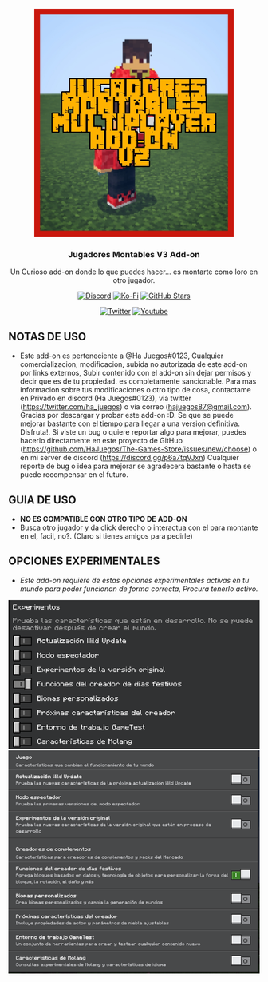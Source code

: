 <p align="center">
  <img src="https://github.com/HaJuegos/The-Games-Store/blob/main/.github/icon_template/jugadoresm.jpg" alt="banner" width=400>
  <h3 align="center">Jugadores Montables V3 Add-on</h3>
  
 <p align="center">
Un Curioso add-on donde lo que puedes hacer... es montarte como loro en otro jugador.</p>
</p>

<p align="center">
  <a href="https://discord.gg/p6a7tqVJxn"><img src="https://img.shields.io/discord/782053401281429504?style=plastic&color=red&logo=discord&label=Server%20de%20Discord" alt="Discord "/></a>
  <a href="https://ko-fi.com/hajuegos0710"><img src="https://img.shields.io/npm/v/express?url=https://ko-fi.com/hajuegos0710&style=plastic&logo=kofi&label=Pagina%20De%20Donaciones&color=inactive" alt="Ko-Fi "/></a>
  <a href="https://github.com/HaJuegos/The-Games-Store"><img src="https://img.shields.io/github/stars/HaJuegos/The-Games-Store?label=Total%20de%20Estrellas&style=plastic&logo=github&color=blueviolet" alt="GitHub Stars "/></a>
</p>
<p align="center">
  <a href="https://twitter.com/ha_juegos?s=09"><img src="https://img.shields.io/twitter/follow/ha_juegos?style=plastic&color=success&logo=twitter&label=Seguidores" alt="Twitter "/></a>
  <a href="https://www.youtube.com/watch?v=SWd6QM0TTJo"><img src="https://img.shields.io/youtube/views/SWd6QM0TTJo?style=plastic&logo=youtube&color=red&label=Vistas%20Del%20Tutorial" alt="Youtube "/></a>
</p>

## NOTAS DE USO

- Este add-on es perteneciente a @Ha Juegos#0123, Cualquier comercializacion, modificacion, subida no autorizada de este add-on por links externos, Subir contenido con el add-on sin dejar permisos y decir que es de tu propiedad. es completamente sancionable. Para mas informacion sobre tus modificaciones o otro tipo de cosa, contactame en Privado en discord (Ha Juegos#0123), via twitter (https://twitter.com/ha_juegos) o via correo (hajuegos87@gmail.com). Gracias por descargar y probar este add-on :D. Se que se puede mejorar bastante con el tiempo para llegar a una version definitiva. Disfruta!. Si viste un bug o quiere reportar algo para mejorar, puedes hacerlo directamente en este proyecto de GitHub (https://github.com/HaJuegos/The-Games-Store/issues/new/choose) o en mi server de discord (https://discord.gg/p6a7tqVJxn) Cualquier reporte de bug o idea para mejorar se agradecera bastante o hasta se puede recompensar en el futuro.

## GUIA DE USO

- **NO ES COMPATIBLE CON OTRO TIPO DE ADD-ON**
- Busca otro jugador y da click derecho o interactua con el para montante en el, facil, no?. (Claro si tienes amigos para pedirle)

## OPCIONES EXPERIMENTALES

- _Este add-on requiere de estas opciones experimentales activas en tu mundo para poder funcionan de forma correcta, Procura tenerlo activo._

![oldui](https://github.com/HaJuegos/The-Games-Store/blob/main/.github/icon_template/axol/oldui_1.png)
![newui](https://github.com/HaJuegos/The-Games-Store/blob/main/.github/icon_template/axol/newui_1.png)